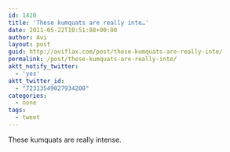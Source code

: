 ```yaml
---
id: 1420
title: 'These kumquats are really inte…'
date: 2011-05-22T10:51:08+00:00
author: Avi
layout: post
guid: http://aviflax.com/post/these-kumquats-are-really-inte/
permalink: /post/these-kumquats-are-really-inte/
aktt_notify_twitter:
  - 'yes'
aktt_twitter_id:
  - "72313549027934208"
categories:
  - none
tags:
  - tweet
---
```

These kumquats are really intense.